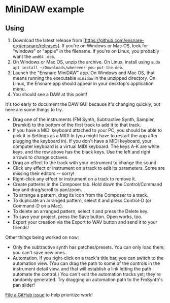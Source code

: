 # MiniDAW example

## Using

1. Download the latest release from
   [https://github.com/ensnare-org/ensnare/releases]. If you're on Windows or
   Mac OS, look for "windows" or "apple" in the filename. If you're on Linux,
   you probably want the `amd64` `.deb`.
2. On Windows or Mac OS, unzip the archive. On Linux, install using
   `sudo apt install ~/Downloads/wherever-you-put-the.deb`.
3. Launch the "Ensnare MiniDAW" app. On Windows and Mac OS, that means running
   the executable `minidaw` in the unzipped directory. On Linux, the Ensnare app
   should appear in your desktop's application menu.
4. You should see a DAW at this point!

It's too early to document the DAW GUI because it's changing quickly, but here
are some things to try.

- Drag one of the instruments (FM Synth, Subtractive Synth, Sampler, Drumkit) to
  the bottom of the first track to add it to that track.
- If you have a MIDI keyboard attached to your PC, you should be able to pick it
  in Settings as a MIDI In (you might have to restart the app after plugging the
  keyboard in). If you don't have a MIDI keyboard, your computer keyboard is a
  virtual MIDI keyboard. The keys A-K are white keys, and the row above has the
  black keys. Use the left and right arrows to change octaves.
- Drag an effect to the track with your instrument to change the sound.
- Click any effect or instrument on a track to edit its parameters. Some are
  missing their editors -- sorry!
- Right-click any effect or instrument on a track to remove it.
- Create patterns in the Composer tab. Hold down the Control/Command key and
  drag/scroll to pan/zoom.
- To arrange a pattern, drag its icon from the Composer to a track.
- To duplicate an arranged pattern, select it and press Control-D (or Command-D
  on a Mac).
- To delete an arranged pattern, select it and press the Delete key.
- To save your project, press the Save button. Open works, too.
- Export your creation via the Export to WAV button and send it to your friends!

Other things being worked on now:

- Only the subtractive synth has patches/presets. You can only load them; you
  can't save new ones..
- Automation. If you right-click on a track's title bar, you can switch to the
  automation view. (You can drag the path to some of the controls in the
  instrument detail view, and that will establish a link letting the path
  automate the control.) You can't edit the automation tracks yet; they're
  randomly generated. Try dragging an automation path to the FmSynth's pan
  slider!

[File a GitHub issue](https://github.com/ensnare-org/ensnare/issues) to help
prioritize work!
